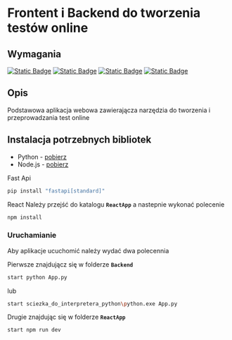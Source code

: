 # Frontent i Backend do tworzenia testów online

## Wymagania
  
[![Static Badge](https://img.shields.io/badge/Python-3.12.6-green?style=for-the-badge&logo=python&labelColor=black&color=blue)](https://www.python.org/downloads/release/python-3126/)
[![Static Badge](https://img.shields.io/badge/FastApi-0.115.12-green?style=for-the-badge&logo=fastapi&labelColor=black&color=%23009485)](https://fastapi.tiangolo.com)
[![Static Badge](https://img.shields.io/badge/React-19.1-61DBFB?style=for-the-badge&logo=react&labelColor=black)](https://react.dev)
[![Static Badge](https://img.shields.io/badge/Node.js-22.15.0-darkgreen?style=for-the-badge&logo=node.js&labelColor=black)](https://nodejs.org/en)

## Opis

Podstawowa aplikacja webowa zawierającza narzędzia do tworzenia i przeprowadzania test online

## Instalacja potrzebnych bibliotek

- Python - [pobierz](https://www.python.org/downloads/release/python-3126/)
- Node.js - [pobierz](https://nodejs.org/en/download)

Fast Api
```sh
pip install "fastapi[standard]"
```

React
Należy przejść do katalogu **`ReactApp`** a nastepnie wykonać polecenie
```sh
npm install
```
### Uruchamianie
Aby aplikacje ucuchomić należy wydać dwa polecennia

Pierwsze znajdującz się w folderze **`Backend`**

```sh
start python App.py
```

lub

```sh
start sciezka_do_interpretera_python\python.exe App.py
```

Drugie znajdując się w folderze **`ReactApp`**

```sh
start npm run dev
```

